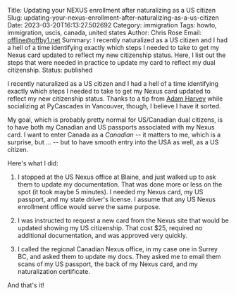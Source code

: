 Title: Updating your NEXUS enrollment after naturalizing as a US citizen
Slug: updating-your-nexus-enrollment-after-naturalizing-as-a-us-citizen
Date: 2023-03-20T16:13:27.502692
Category: immigration
Tags: howto, immigration, uscis, canada, united states
Author: Chris Rose
Email: offline@offby1.net
Summary: I recently naturalized as a US citizen and I had a hell of a time identifying exactly which steps I needed to take to get my Nexus card updated to reflect my new citizenship status. Here, I list out the steps that were needed in practice to update my card to reflect my dual citizenship.
Status: published

I recently naturalized as a US citizen and I had a hell of a time identifying exactly which steps I needed to take to get my Nexus card updated to reflect my new citizenship status. Thanks to a tip from [Adam Harvey](https://tldr.nettime.org/@adam_harvey) while socializing at PyCascades in Vancouver, though, I believe I have it sorted.

My goal, which is probably pretty normal for US/Canadian dual citizens, is to have both my Canadian and US passports associated with my Nexus card. I want to enter Canada as a _Canadian_ -- it matters to me, which is a surprise, but ... -- but to have smooth entry into the USA as well, as a US citizen.

Here's what I did:

1. I stopped at the US Nexus office at Blaine, and just walked up to ask them to update my documentation. That was done more or less on the spot (it took maybe 5 minutes). I needed my Nexus card, my US passport, and my state driver's license. I assume that any US Nexus enrollment office would serve the same purpose.

2. I was instructed to request a new card from the Nexus site that would be updated showing my US citizenship. That cost $25, required no additional documentation, and was approved very quickly.

3. I called the regional Canadian Nexus office, in my case one in Surrey BC, and asked them to update my docs. They asked me to email them scans of my US passport, the back of my Nexus card, and my naturalization certificate.

And that's it!
